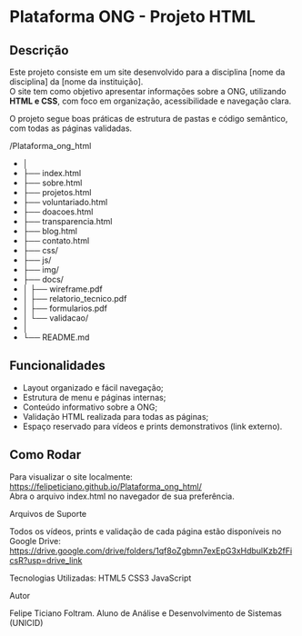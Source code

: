 # Plataforma ONG - Projeto HTML

## Descrição
Este projeto consiste em um site desenvolvido para a disciplina [nome da disciplina] da [nome da instituição].  
O site tem como objetivo apresentar informações sobre a ONG, utilizando **HTML e CSS**, com foco em organização, acessibilidade e navegação clara.

O projeto segue boas práticas de estrutura de pastas e código semântico, com todas as páginas validadas.

/Plataforma_ong_html
+ │
+ ├── index.html
+ ├── sobre.html
+ ├── projetos.html
+ ├── voluntariado.html
+ ├── doacoes.html
+ ├── transparencia.html
+ ├── blog.html
+ ├── contato.html
+ ├── css/
+ ├── js/
+ ├── img/
+ ├── docs/
+ │   ├── wireframe.pdf
+ │   ├── relatorio_tecnico.pdf
+ │   ├── formularios.pdf
+ │   └── validacao/
+ │      
+ └── README.md



## Funcionalidades
- Layout organizado e fácil navegação;
- Estrutura de menu e páginas internas;
- Conteúdo informativo sobre a ONG;
- Validação HTML realizada para todas as páginas;
- Espaço reservado para vídeos e prints demonstrativos (link externo).

## Como Rodar
Para visualizar o site localmente: https://felipeticiano.github.io/Plataforma_ong_html/  
Abra o arquivo index.html no navegador de sua preferência.

Arquivos de Suporte

Todos os vídeos, prints e validação de cada página estão disponíveis no Google Drive: https://drive.google.com/drive/folders/1qf8oZgbmn7exEpG3xHdbulKzb2fFicsR?usp=drive_link

Tecnologias Utilizadas:
HTML5
CSS3
JavaScript

Autor

Felipe Ticiano Foltram.
Aluno de Análise e Desenvolvimento de Sistemas (UNICID)

